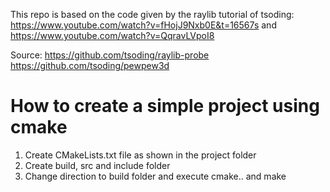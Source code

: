 This repo is based on the code given by the raylib tutorial of tsoding: https://www.youtube.com/watch?v=fHojJ9Nxb0E&t=16567s and https://www.youtube.com/watch?v=QqravLVpoI8

Source: https://github.com/tsoding/raylib-probe https://github.com/tsoding/pewpew3d 

# How to create a simple project using cmake

1. Create CMakeLists.txt file as shown in the project folder
2. Create build, src and include folder
3. Change direction to build folder and execute cmake.. and make

